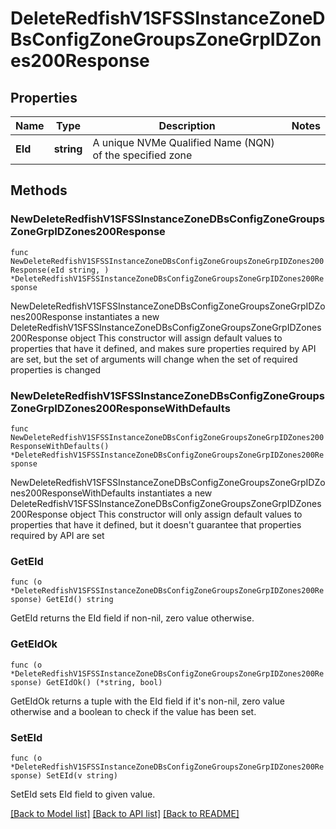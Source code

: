 # DeleteRedfishV1SFSSInstanceZoneDBsConfigZoneGroupsZoneGrpIDZones200Response

## Properties

Name | Type | Description | Notes
------------ | ------------- | ------------- | -------------
**EId** | **string** | A unique NVMe Qualified Name (NQN) of the specified zone | 

## Methods

### NewDeleteRedfishV1SFSSInstanceZoneDBsConfigZoneGroupsZoneGrpIDZones200Response

`func NewDeleteRedfishV1SFSSInstanceZoneDBsConfigZoneGroupsZoneGrpIDZones200Response(eId string, ) *DeleteRedfishV1SFSSInstanceZoneDBsConfigZoneGroupsZoneGrpIDZones200Response`

NewDeleteRedfishV1SFSSInstanceZoneDBsConfigZoneGroupsZoneGrpIDZones200Response instantiates a new DeleteRedfishV1SFSSInstanceZoneDBsConfigZoneGroupsZoneGrpIDZones200Response object
This constructor will assign default values to properties that have it defined,
and makes sure properties required by API are set, but the set of arguments
will change when the set of required properties is changed

### NewDeleteRedfishV1SFSSInstanceZoneDBsConfigZoneGroupsZoneGrpIDZones200ResponseWithDefaults

`func NewDeleteRedfishV1SFSSInstanceZoneDBsConfigZoneGroupsZoneGrpIDZones200ResponseWithDefaults() *DeleteRedfishV1SFSSInstanceZoneDBsConfigZoneGroupsZoneGrpIDZones200Response`

NewDeleteRedfishV1SFSSInstanceZoneDBsConfigZoneGroupsZoneGrpIDZones200ResponseWithDefaults instantiates a new DeleteRedfishV1SFSSInstanceZoneDBsConfigZoneGroupsZoneGrpIDZones200Response object
This constructor will only assign default values to properties that have it defined,
but it doesn't guarantee that properties required by API are set

### GetEId

`func (o *DeleteRedfishV1SFSSInstanceZoneDBsConfigZoneGroupsZoneGrpIDZones200Response) GetEId() string`

GetEId returns the EId field if non-nil, zero value otherwise.

### GetEIdOk

`func (o *DeleteRedfishV1SFSSInstanceZoneDBsConfigZoneGroupsZoneGrpIDZones200Response) GetEIdOk() (*string, bool)`

GetEIdOk returns a tuple with the EId field if it's non-nil, zero value otherwise
and a boolean to check if the value has been set.

### SetEId

`func (o *DeleteRedfishV1SFSSInstanceZoneDBsConfigZoneGroupsZoneGrpIDZones200Response) SetEId(v string)`

SetEId sets EId field to given value.



[[Back to Model list]](../README.md#documentation-for-models) [[Back to API list]](../README.md#documentation-for-api-endpoints) [[Back to README]](../README.md)


